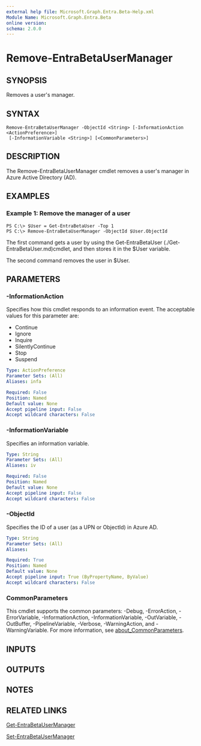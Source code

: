 ```yaml
---
external help file: Microsoft.Graph.Entra.Beta-Help.xml
Module Name: Microsoft.Graph.Entra.Beta
online version:
schema: 2.0.0
---
```


# Remove-EntraBetaUserManager

## SYNOPSIS
Removes a user's manager.

## SYNTAX

```
Remove-EntraBetaUserManager -ObjectId <String> [-InformationAction <ActionPreference>]
 [-InformationVariable <String>] [<CommonParameters>]
```

## DESCRIPTION
The Remove-EntraBetaUserManager cmdlet removes a user's manager in Azure Active Directory (AD).

## EXAMPLES

### Example 1: Remove the manager of a user
```
PS C:\> $User = Get-EntraBetaUser -Top 1
PS C:\> Remove-EntraBetaUserManager -ObjectId $User.ObjectId
```

The first command gets a user by using the Get-EntraBetaUser (./Get-EntraBetaUser.md)cmdlet, and then stores it in the $User variable.

The second command removes the user in $User.

## PARAMETERS

### -InformationAction
Specifies how this cmdlet responds to an information event.
The acceptable values for this parameter are:

- Continue
- Ignore
- Inquire
- SilentlyContinue
- Stop
- Suspend

```yaml
Type: ActionPreference
Parameter Sets: (All)
Aliases: infa

Required: False
Position: Named
Default value: None
Accept pipeline input: False
Accept wildcard characters: False
```

### -InformationVariable
Specifies an information variable.

```yaml
Type: String
Parameter Sets: (All)
Aliases: iv

Required: False
Position: Named
Default value: None
Accept pipeline input: False
Accept wildcard characters: False
```

### -ObjectId
Specifies the ID of a user (as a UPN or ObjectId) in Azure AD.

```yaml
Type: String
Parameter Sets: (All)
Aliases:

Required: True
Position: Named
Default value: None
Accept pipeline input: True (ByPropertyName, ByValue)
Accept wildcard characters: False
```

### CommonParameters
This cmdlet supports the common parameters: -Debug, -ErrorAction, -ErrorVariable, -InformationAction, -InformationVariable, -OutVariable, -OutBuffer, -PipelineVariable, -Verbose, -WarningAction, and -WarningVariable. For more information, see [about_CommonParameters](https://go.microsoft.com/fwlink/?LinkID=113216).

## INPUTS

## OUTPUTS

## NOTES

## RELATED LINKS

[Get-EntraBetaUserManager]()

[Set-EntraBetaUserManager]()

